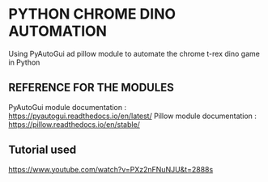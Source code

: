 # PYTHON CHROME DINO AUTOMATION

Using PyAutoGui ad pillow module to automate the chrome t-rex dino game in Python 

## REFERENCE FOR THE MODULES

PyAutoGui module documentation :   https://pyautogui.readthedocs.io/en/latest/
Pillow module documentation :   https://pillow.readthedocs.io/en/stable/

## Tutorial used 
https://www.youtube.com/watch?v=PXz2nFNuNJU&t=2888s
